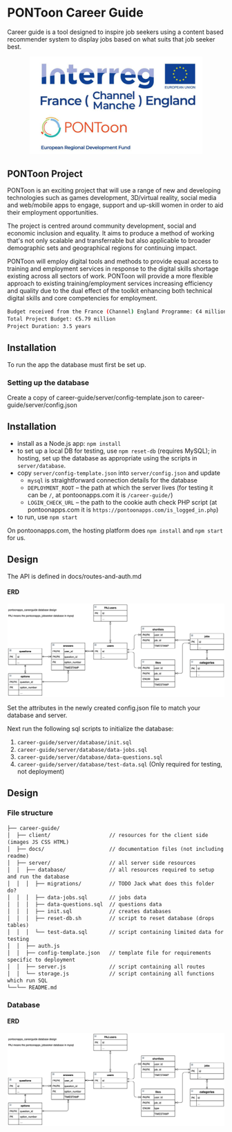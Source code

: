 # PONToon Career Guide

Career guide is a tool designed to inspire job seekers using a content based recommender system to display jobs based on what suits that job seeker best.

<p align="center">
  <img src="interregLogo.png" width="400" title="Interreg Logo">
</p>

## PONToon Project
PONToon is an exciting project that will use a range of new and developing technologies such as games development, 3D/virtual reality, social media and web/mobile apps to engage, support and up-skill women in order to aid their employment opportunities.

The project is centred around community development, social and economic inclusion and equality. It aims to produce a method of working that's not only scalable and transferrable but also applicable to broader demographic sets and geographical regions for continuing impact.

PONToon will employ digital tools and methods to provide equal access to training and employment services in response to the digital skills shortage existing across all sectors of work. PONToon will provide a more flexible approach to existing training/employment services increasing efficiency and quality due to the dual effect of the toolkit enhancing both technical digital skills and core competencies for employment.

```bash
Budget received from the France (Channel) England Programme: €4 million ERDF
Total Project Budget: €5.79 million
Project Duration: 3.5 years
```

## Installation

To run the app the database must first be set up.

### Setting up the database

Create a copy of career-guide/server/config-template.json to career-guide/server/config.json

## Installation

* install as a Node.js app: `npm install`
* to set up a local DB for testing, use `npm reset-db` (requires MySQL); in hosting, set up the database as appropriate using the scripts in `server/database`.
* copy `server/config-template.json` into `server/config.json` and update
  * `mysql` is straightforward connection details for the database
  * `DEPLOYMENT_ROOT` – the path at which the server lives (for testing it can be `/`, at pontoonapps.com it is `/career-guide/`)
  * `LOGIN_CHECK_URL` – the path to the cookie auth check PHP script (at pontoonapps.com it is `https://pontoonapps.com/is_logged_in.php`)
* to run, use `npm start`

On pontoonapps.com, the hosting platform does `npm install` and `npm start` for us.

## Design

The API is defined in docs/routes-and-auth.md

#### ERD
![ERD](career-guide/docs/images/erd.png)

Set the attributes in the newly created config.json file to match your database and server.

Next run the following sql scripts to initialize the database:

1. `career-guide/server/database/init.sql`
2. `career-guide/server/database/data-jobs.sql`
3. `career-guide/server/database/data-questions.sql`
4. `career-guide/server/database/test-data.sql` (Only required for testing, not deployment)

## Design

### File structure

```
├── career-guide/
│  ├── client/                   // resources for the client side (images JS CSS HTML)
│  ├── docs/                     // documentation files (not including readme)
│  ├── server/                   // all server side resources
│  │  ├── database/              // all resources required to setup and run the database
│  │  │  ├── migrations/         // TODO Jack what does this folder do?
│  │  │  ├── data-jobs.sql       // jobs data
│  │  │  ├── data-questions.sql  // questions data
│  │  │  ├── init.sql            // creates databases
│  │  │  ├── reset-db.sh         // script to reset database (drops tables)
│  │  │  └── test-data.sql       // script containing limited data for testing
│  │  ├── auth.js
│  │  ├── config-template.json   // template file for requirements specific to deployment
│  │  ├── server.js              // script containing all routes
│  │  └── storage.js             // script containing all functions which run SQL
└──└── README.md
```

### Database

#### ERD
![ERD](career-guide/docs/images/erd.png)
